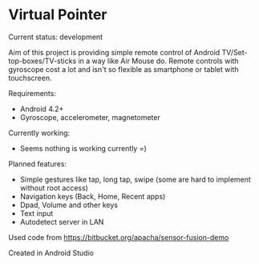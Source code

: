 # Virtual Pointer
Current status: development

Aim of this project is providing simple remote control of Android TV/Set-top-boxes/TV-sticks in a way like Air Mouse do.
Remote controls with gyroscope cost a lot and isn't so flexible as smartphone or tablet with touchscreen.

Requirements:
  - Android 4.2+
  - Gyroscope, accelerometer, magnetometer
  
Currently working:
  - Seems nothing is working currently =)
  
Planned features:
  - Simple gestures like tap, long tap, swipe (some are hard to implement without root access)
  - Navigation keys (Back, Home, Recent apps)
  - Dpad, Volume and other keys
  - Text input
  - Autodetect server in LAN

Used code from https://bitbucket.org/apacha/sensor-fusion-demo

Created in Android Studio
